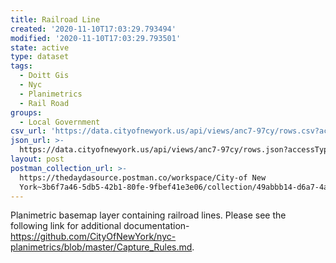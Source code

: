 ```yaml
---
title: Railroad Line
created: '2020-11-10T17:03:29.793494'
modified: '2020-11-10T17:03:29.793501'
state: active
type: dataset
tags:
  - Doitt Gis
  - Nyc
  - Planimetrics
  - Rail Road
groups:
  - Local Government
csv_url: 'https://data.cityofnewyork.us/api/views/anc7-97cy/rows.csv?accessType=DOWNLOAD'
json_url: >-
  https://data.cityofnewyork.us/api/views/anc7-97cy/rows.json?accessType=DOWNLOAD
layout: post
postman_collection_url: >-
  https://thedaydasource.postman.co/workspace/City-of New
  York~3b6f7a46-5db5-42b1-80fe-9fbef41e3e06/collection/49abbb14-d6a7-4aa9-ba60-cc89f7513f9b
---
```

Planimetric basemap layer containing railroad lines. Please see the following link for additional documentation- https://github.com/CityOfNewYork/nyc-planimetrics/blob/master/Capture_Rules.md.
